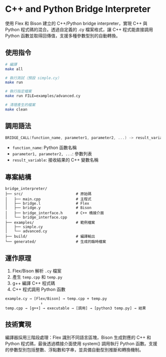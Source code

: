 # C++ and Python Bridge Interpreter

使用 Flex 和 Bison 建立的 C++/Python bridge interpreter，實現 C++ 與 Python 程式碼的混合。透過自定義的 .cy 檔案格式，讓 C++ 程式能直接調用 Python 函數並取得回傳值，支援多種參數型別的自動轉換。

## 使用指令

```bash
# 編譯
make all

# 執行測試（預設 simple.cy）
make run

# 執行指定檔案
make run FILE=examples/advanced.cy

# 清理產生的檔案
make clean
```

## 調用語法

```cpp
BRIDGE_CALL(function_name, parameter1, parameter2, ...) -> result_variable;
```

- `function_name`: Python 函數名稱
- `parameter1, parameter2, ...`: 參數列表
- `result_variable`: 接收結果的 C++ 變數名稱


## 專案結構

```
bridge_interpreter/
├── src/                        # 原始碼
│   ├── main.cpp                # 主程式
│   ├── bridge.l                # Flex
│   ├── bridge.y                # Bison
│   ├── bridge_interface.h      # C++ 橋接介面
│   └── bridge_interface.cpp
├── examples/                   # 範例檔案
│   ├── simple.cy
│   └── advanced.cy
├── build/                      # 編譯輸出
└── generated/                  # 生成的臨時檔案
```

## 運作原理

1. Flex/Bison 解析 `.cy` 檔案
2. 產生 `temp.cpp` 和 `temp.py` 
3. g++ 編譯 C++ 程式碼
4. C++ 程式調用 Python 函數

```
example.cy → [Flex/Bison] → temp.cpp + temp.py
                ↓
temp.cpp → [g++] → executable → [調用] → [python3 temp.py] → 結果
```

## 技術實現

編譯器採用三階段處理：Flex 識別不同語言區塊，Bison 生成對應的 C++ 和 Python 程式碼，最後透過橋接介面使用 system() 調用執行 Python 函數。支援的參數型別包括整數、浮點數和字串，並具備自動型別推斷和轉換機制。
